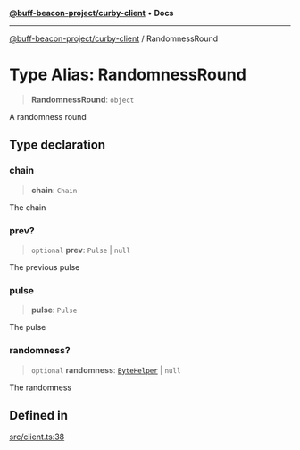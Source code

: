 [**@buff-beacon-project/curby-client**](../index.md) • **Docs**

***

[@buff-beacon-project/curby-client](../index.md) / RandomnessRound

# Type Alias: RandomnessRound

> **RandomnessRound**: `object`

A randomness round

## Type declaration

### chain

> **chain**: `Chain`

The chain

### prev?

> `optional` **prev**: `Pulse` \| `null`

The previous pulse

### pulse

> **pulse**: `Pulse`

The pulse

### randomness?

> `optional` **randomness**: [`ByteHelper`](ByteHelper.md) \| `null`

The randomness

## Defined in

[src/client.ts:38](https://github.com/buff-beacon-project/curby-js-client/blob/ab22d721ec98514e549c65f2310e066d4022d353/src/client.ts#L38)

